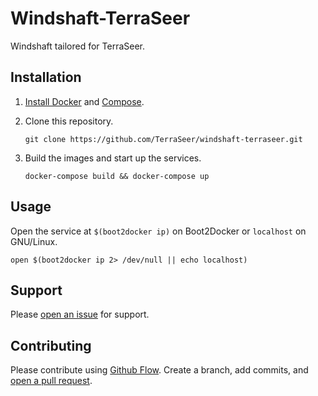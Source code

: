 # Windshaft-TerraSeer

Windshaft tailored for TerraSeer.

## Installation

1. [Install Docker](https://docs.docker.com/installation/) and [Compose](https://docs.docker.com/compose/#installation-and-set-up).

2. Clone this repository.

    ``` shell
    git clone https://github.com/TerraSeer/windshaft-terraseer.git
    ```

4. Build the images and start up the services.

    ``` shell
    docker-compose build && docker-compose up
    ```

## Usage

Open the service at `$(boot2docker ip)` on Boot2Docker or `localhost` on GNU/Linux.

``` shell
open $(boot2docker ip 2> /dev/null || echo localhost)
```

## Support

Please [open an issue](https://github.com/TerraSeer/windshaft-terraseer/issues/new) for support.

## Contributing

Please contribute using [Github Flow](https://guides.github.com/introduction/flow/). Create a branch, add commits, and [open a pull request](https://github.com/TerraSeer/windshaft-terraseer/compare/).
